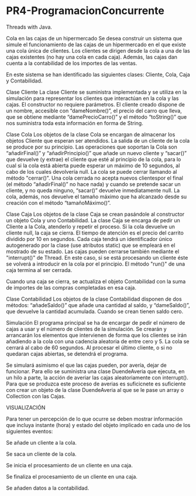 # PR4-ProgramacionConcurrente
Threads with Java.


Cola en las cajas de un hipermercado
Se desea construir un sistema que simule el funcionamiento de las cajas de un hipermercado en el que existe una cola única de clientes. Los clientes se dirigen desde la cola a una de las cajas existentes (no hay una cola en cada caja). Además, las cajas dan cuenta a la contabilidad de los importes de las ventas.

En este sistema se han identificado las siguientes clases: Cliente, Cola, Caja y Contabilidad.

Clase Cliente
La clase Cliente se suministra implementada y se utiliza en la simulación para representar los clientes que interactúan en la cola y las cajas. El constructor no requiere parámetros. El cliente creado dispone de un nombre, accesible con “dameNombre()”, el precio del carro que lleva, que se obtiene mediante “damePrecioCarro()” y el método “toString()” que nos suministra toda esta información en forma de String.

Clase Cola
Los objetos de la clase Cola se encargan de almacenar los objetos Cliente que esperan ser atendidos. La salida de un cliente de la cola se produce por su principio. Las operaciones que soportan la Cola son “añadirFinal()” y “añadirPrincipio()” que añade un nuevo cliente y “sacar()” que devuelve (y extrae) el cliente que esté al principio de la cola, para lo cual si la cola está abierta puede esperar un máximo de 10 segundos, al cabo de los cuales devolvería null. La cola se puede cerrar llamando al método "cerrar()". Una cola cerrada no acepta nuevos clientespor el final (el método “añadirFinal()” no hace nada) y cuando se pretende sacar un cliente, y no queda ninguno, “sacar()” devuelve inmediatamente null. La cola, además, nos devuelve el tamaño máximo que ha alcanzado desde su creación con el método “tamañoMáximo()”.

Clase Caja
Los objetos de la clase Caja se crean pasándole al constructor un objeto Cola y uno Contabilidad. La clase Caja se encarga de pedir un Cliente a la Cola, atenderlo y repetir el proceso. Si la cola devuelve un cliente null, la caja se cierra. El tiempo de atención es el precio del carrito dividido por 10 en segundos. Cada caja tendrá un identificador único autogenerado por la clase (use atributos static) que se empleará en el mostrado de su estado. Las cajas pueden cerrarse también mediante el "interrupt()" de Thread. En este caso, si se está procesando un cliente éste se volverá a introducir en la cola por el principio. El método "run()" de una caja termina al ser cerrada.

Cuando una caja se cierra, se actualiza el objeto Contabilidad con la suma de importes de las compras completadas en esa caja.

Clase Contabilidad
Los objetos de la clase Contabilidad disponen de dos métodos: “añadeSaldo()” que añade una cantidad al saldo, y “dameSaldo()”, que devuelve la cantidad acumulada. Cuando se crean tienen saldo cero.

Simulación
El programa principal se ha de encargar de pedir el número de cajas a usar y el número de clientes de la simulación. Se crearán y arrancarán los elementos que intervienen de forma que los clientes se irán añadiendo a la cola con una cadencia aleatoria de entre cero y 5. La cola se cerrará al cabo de 60 segundos. Al procesar el último cliente, o si no quedaran cajas abiertas, se detendrá el programa.

Se simulará asimismo el que las cajas pueden, por avería, dejar de funcionar. Para ello se suministra una clase DuendeAveria que ejecuta, en un hilo a parte, la acción de averiar las cajas aleatoriamente con interrupt(). Para que se produzca este proceso de averias es suficicnete es suficiente con crear un objeto de la clase DuendeAveria al que se le pase un array o Collection con las Cajas.

VISUALIZACIÓN

Para tener un percepción de lo que ocurre se deben mostrar información que incluya instante (hora) y estado del objeto implicado en cada uno de los siguientes eventos:

Se añade un cliente a la cola.

Se saca un cliente de la cola.

Se inicia el procesamiento de un cliente en una caja.

Se finaliza el procesamiento de un cliente en una caja.

Se añaden datos a la contabilidad.
